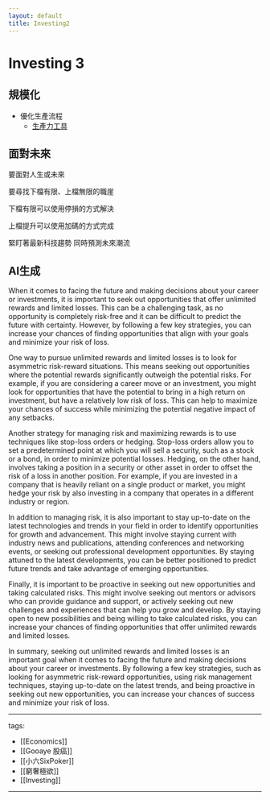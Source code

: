 ```yaml
---
layout: default
title: Investing2
---
```


# Investing 3

## 規模化
* 優化生產流程
  * [生產力工具](../Science/Technology/Productivity%20Tools.md)

## 面對未來

要面對人生或未來

要尋找下檔有限、上檔無限的職崖

下檔有限可以使用停損的方式解決

上檔提升可以使用加碼的方式完成

緊盯著最新科技趨勢 同時預測未來潮流


## AI生成
When it comes to facing the future and making decisions about your career or investments, it is important to seek out opportunities that offer unlimited rewards and limited losses. This can be a challenging task, as no opportunity is completely risk-free and it can be difficult to predict the future with certainty. However, by following a few key strategies, you can increase your chances of finding opportunities that align with your goals and minimize your risk of loss.

One way to pursue unlimited rewards and limited losses is to look for asymmetric risk-reward situations. This means seeking out opportunities where the potential rewards significantly outweigh the potential risks. For example, if you are considering a career move or an investment, you might look for opportunities that have the potential to bring in a high return on investment, but have a relatively low risk of loss. This can help to maximize your chances of success while minimizing the potential negative impact of any setbacks.

Another strategy for managing risk and maximizing rewards is to use techniques like stop-loss orders or hedging. Stop-loss orders allow you to set a predetermined point at which you will sell a security, such as a stock or a bond, in order to minimize potential losses. Hedging, on the other hand, involves taking a position in a security or other asset in order to offset the risk of a loss in another position. For example, if you are invested in a company that is heavily reliant on a single product or market, you might hedge your risk by also investing in a company that operates in a different industry or region.

In addition to managing risk, it is also important to stay up-to-date on the latest technologies and trends in your field in order to identify opportunities for growth and advancement. This might involve staying current with industry news and publications, attending conferences and networking events, or seeking out professional development opportunities. By staying attuned to the latest developments, you can be better positioned to predict future trends and take advantage of emerging opportunities.

Finally, it is important to be proactive in seeking out new opportunities and taking calculated risks. This might involve seeking out mentors or advisors who can provide guidance and support, or actively seeking out new challenges and experiences that can help you grow and develop. By staying open to new possibilities and being willing to take calculated risks, you can increase your chances of finding opportunities that offer unlimited rewards and limited losses.

In summary, seeking out unlimited rewards and limited losses is an important goal when it comes to facing the future and making decisions about your career or investments. By following a few key strategies, such as looking for asymmetric risk-reward opportunities, using risk management techniques, staying up-to-date on the latest trends, and being proactive in seeking out new opportunities, you can increase your chances of success and minimize your risk of loss.


---
tags:
  - [[Economics]]
  - [[Gooaye 股癌]]
  - [[小六SixPoker]]
  - [[窮奢極欲]]
  - [[Investing]]
  
---

